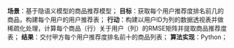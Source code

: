 **场景**：基于隐语义模型的商品推荐模型；
**目标**：获取每个用户推荐度排名前几的商品，构建每个用户的用户推荐表；
**行动**：构建以用户ID为列的数据透视表并做稀疏化处理，计算每个商品（行）关于用户（列）的RMSE矩阵并提取商品推荐度表；
**结果**：交付甲方每个用户推荐度排名前十的商品列表；
**算法实现**：Python；
